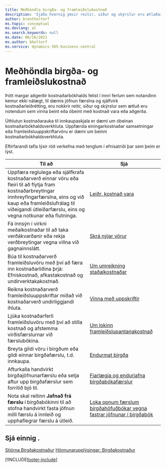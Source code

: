 ```yaml
---
title: Meðhöndla birgða- og framleiðslukostnað
description: 'Sjáðu hvernig ýmsir reitir, síður og skýrslur eru ætlaðar notendum sem vinna beint eða óbeint með kostnað á vörum eða aðgerðir.'
author: brentholtorf
ms.topic: conceptual
ms.devlang: al
ms.search.keywords: null
ms.date: 06/16/2021
ms.author: bholtorf
ms.service: dynamics-365-business-central
---
```

# Meðhöndla birgða- og framleiðslukostnað

Þótt margar aðgerðir kostnaðarbókhalds felist í innri ferlum sem notandinn kemur ekki nálægt, til dæmis jöfnun færslna og sjálfvirk kostnaðarleiðrétting, eru nokkrir reitir, síður og skýrslur sem ætluð eru notendum sem vinna beint eða óbeint með kostnað vara eða aðgerða.  

 Úthlutun kostnaðarauka til innkaupaskjala er dæmi um óbeinan kostnaðarbókhaldsverkhluta. Uppfærsla einingarkostnaðar samsetningar eða framleiðsluuppskriftarvöru er dæmi um beinni kostnaðarbókhaldsverkhluta.  

 Eftirfarandi tafla lýsir röð verkefna með tenglum í efnisatriði þar sem þeim er lýst.   

|**Til að**|**Sjá**|  
|------------|-------------|  
|Uppfæra reglulega eða sjálfkrafa kostnaðarverð einnar vöru eða fleiri til að flytja fram kostnaðarbreytingar innhreyfingarfærslna, eins og við kaup eða framleiðslufrálag til viðeigandi útleiðarfærslu, eins og vegna notkunar eða flutninga.|[Leiðr. kostnað vara](inventory-how-adjust-item-costs.md)|  
|Fá innsýn í virkni meðalkostnaðar til að taka verðákvarðanir eða rekja verðbreytingar vegna villna við gagnainnslátt.|[Skrá nýjar vörur](inventory-how-register-new-items.md)|  
|Búa til kostnaðarverð framleiðsluvöru með því að færa inn kostnaðarliðina þrjá: Efniskostnað, afkastakostnað og undirverktakakostnað.|[Um umreikning staðalkostnaðar](finance-about-calculating-standard-cost.md)|  
|Reikna kostnaðarverð framleiðsluuppskriftar miðað við kostnaðarverð undirliggjandi íhluta.|[Vinna með uppskriftir](inventory-how-work-BOMs.md) |  
|Ljúka kostnaðarferli framleiðsluvöru með því að stilla kostnað og afstemma virðisfærslurnar við færslubókina.|[Um lokinn framleiðslupantanakostnað](finance-about-finished-production-order-costs.md)|  
|Breyta gildi vöru í birgðum eða gildi einnar birgðafærslu, t.d. innkaupa.|[Endurmat birgða](inventory-how-revalue-inventory.md)|
|Afturkalla handvirkt birgðajöfnunarfærslu eða setja aftur upp birgðafærslur sem forritið bjó til.|[Fjarlægja og endurjafna birgðabókafærslur](finance-how-to-remove-and-reapply-item-entries.md)|  
|Nota skal reitinn **Jafnað frá færslu** í birgðabókinni til að stofna handvirkt fasta jöfnun milli færslu á innleið og upphaflegrar færslu á útleið.|[Loka opnum færslum birgðahöfuðbókar vegna fastrar jöfnunar í birgðabók](finance-how-to-close-open-item-ledger-entries-resulting-from-fixed-application-in-the-item-journal.md)|  

## Sjá einnig .

[Stjórna Birgðakostnaður](finance-manage-inventory-costs.md)
[Hönnunarupplýsingar: Birgðakostnaður](design-details-inventory-costing.md)


[!INCLUDE[footer-include](includes/footer-banner.md)]